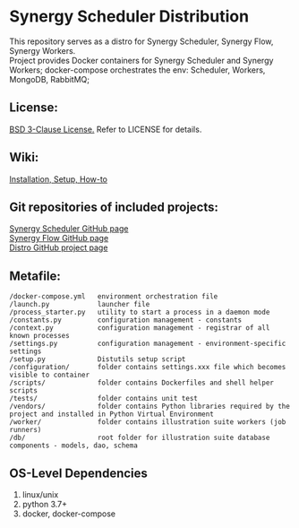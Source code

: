 Synergy Scheduler Distribution
=========

This repository serves as a distro for Synergy Scheduler, Synergy Flow, Synergy Workers.  
Project provides Docker containers for Synergy Scheduler and Synergy Workers; 
docker-compose orchestrates the env: Scheduler, Workers, MongoDB, RabbitMQ;


License:
---------
[BSD 3-Clause License.](http://en.wikipedia.org/wiki/BSD_licenses#3-clause_license_.28.22Revised_BSD_License.22.2C_.22New_BSD_License.22.2C_or_.22Modified_BSD_License.22.29)
Refer to LICENSE for details.


Wiki:
---------
[Installation, Setup, How-to](https://github.com/mushkevych/scheduler-distro/wiki)


Git repositories of included projects:
---------
[Synergy Scheduler GitHub page](https://github.com/mushkevych/scheduler)  
[Synergy Flow GitHub page](https://github.com/mushkevych/synergy_flow)  
[Distro GitHub project page](https://github.com/mushkevych/scheduler-distro)  


Metafile:
---------

    /docker-compose.yml   environment orchestration file
    /launch.py            launcher file
    /process_starter.py   utility to start a process in a daemon mode
    /constants.py         configuration management - constants
    /context.py           configuration management - registrar of all known processes
    /settings.py          configuration management - environment-specific settings
    /setup.py             Distutils setup script
    /configuration/       folder contains settings.xxx file which becomes visible to container
    /scripts/             folder contains Dockerfiles and shell helper scripts 
    /tests/               folder contains unit test
    /vendors/             folder contains Python libraries required by the project and installed in Python Virtual Environment
    /worker/              folder contains illustration suite workers (job runners)  
    /db/                  root folder for illustration suite database components - models, dao, schema


OS-Level Dependencies
---------
1. linux/unix  
1. python 3.7+
1. docker, docker-compose
